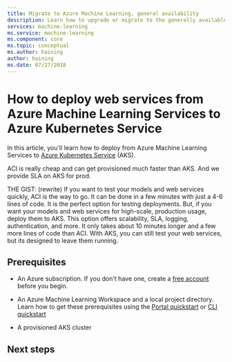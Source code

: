```yaml
---
title: Migrate to Azure Machine Learning, general availability
description: Learn how to upgrade or migrate to the generally available version of Azure Machine Learning Services.
services: machine-learning
ms.service: machine-learning
ms.component: core
ms.topic: conceptual
ms.author: haining
author: haining
ms.date: 07/27/2018
---
```


# How to deploy web services from Azure Machine Learning Services to Azure Kubernetes Service

In this article, you'll learn how to deploy from Azure Machine Learning Services to [Azure Kubernetes Service](https://azure.microsoft.com/en-us/services/kubernetes-service/) (AKS).

ACI is really cheap and can get provisioned much faster than AKS. And we provide SLA on AKS for prod.
 
THE GIST: (rewrite) If you want to test your models and web services quickly, ACI is the way to go. It can be done in a few minutes with just a 4-6 lines of code.  It is the perfect option for testing deployments.
But, if you want your models and web services for high-scale, production usage, deploy them to AKS. This option offers scalability, SLA, logging, authentication, and more. It only takes about 10 minutes longer and a few more lines of code than ACI. With AKS, you can still test your web services, but its designed to leave them running. 

## Prerequisites

- An Azure subscription. If you don't have one, create a [free account](https://azure.microsoft.com/free/?WT.mc_id=A261C142F) before you begin.

- An Azure Machine Learning Workspace and a local project directory. Learn how to get these prerequisites using the [Portal quickstart](quickstart-get-started.md) or [CLI quickstart](quickstart-get-started-with-cli.md)
- A provisioned AKS cluster



## Next steps

